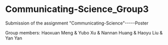 # Communicating-Science_Group3
Submission of the assignment "Communicating-Science"-----Poster

Group members: Haoxuan Meng & Yubo Xu & Nannan Huang & Haoyu Liu & Yan Yan
